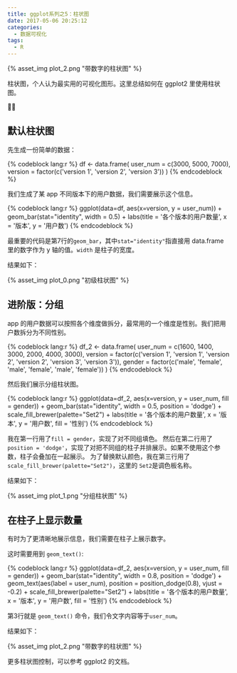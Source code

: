 ```yaml
---
title: ggplot系列之5：柱状图
date: 2017-05-06 20:25:12
categories:
  - 数据可视化
tags:
  - R
---
```


{% asset_img plot_2.png "带数字的柱状图" %}

柱状图，个人认为最实用的可视化图形。这里总结如何在 ggplot2 里使用柱状图。

<!-- more -->

## 默认柱状图

先生成一份简单的数据：

{% codeblock lang:r %}
df <- data.frame(
  user_num = c(3000, 5000, 7000),
  version = factor(c('version 1', 'version 2', 'version 3'))
)
{% endcodeblock %}

我们生成了某 app 不同版本下的用户数据，我们需要展示这个信息。

{% codeblock lang:r %}
ggplot(data=df, aes(x=version, y = user_num)) +
  geom_bar(stat="identity", width = 0.5) +
  labs(title = '各个版本的用户数量',
       x = '版本',
       y = '用户数')
{% endcodeblock %}


最重要的代码是第7行的`geom_bar`，其中`stat="identity"`指直接用 data.frame 里的数字作为 y 轴的值。`width` 是柱子的宽度。

结果如下：

{% asset_img plot_0.png "初级柱状图" %}


## 进阶版：分组

app 的用户数据可以按照各个维度做拆分，最常用的一个维度是性别。我们把用户数拆分为不同性别。

{% codeblock lang:r %}
df_2 <- data.frame(
  user_num = c(1600, 1400, 3000, 2000, 4000, 3000),
  version = factor(c('version 1', 'version 1', 'version 2',  'version 2', 'version 3', 'version 3')),
  gender = factor(c('male', 'female', 'male', 'female', 'male', 'female'))
)
{% endcodeblock %}

然后我们展示分组柱状图。

{% codeblock lang:r %}
ggplot(data=df_2, aes(x=version, y = user_num, fill = gender)) +
  geom_bar(stat="identity", width = 0.5, position = 'dodge') +
  scale_fill_brewer(palette="Set2") +
  labs(title = '各个版本的用户数量',
       x = '版本',
       y = '用户数',
       fill = '性别') 
{% endcodeblock %}

我在第一行用了`fill = gender`，实现了对不同组填色。
然后在第二行用了`position = 'dodge'`，实现了对把不同组的柱子并排展示。如果不使用这个参数，柱子会叠加在一起展示。
为了替换默认颜色，我在第三行用了`scale_fill_brewer(palette="Set2")`，这里的 `Set2`是调色板名称。

结果如下：

{% asset_img plot_1.png "分组柱状图" %}


## 在柱子上显示数量

有时为了更清晰地展示信息，我们需要在柱子上展示数字。

这时需要用到 `geom_text()`:

{% codeblock lang:r %}
ggplot(data=df_2, aes(x=version, y = user_num, fill = gender)) +
  geom_bar(stat="identity", width = 0.8, position = 'dodge') +
  geom_text(aes(label = user_num), position = position_dodge(0.8), vjust = -0.2) +
  scale_fill_brewer(palette="Set2") +
  labs(title = '各个版本的用户数量',
       x = '版本',
       y = '用户数',
       fill = '性别') 
{% endcodeblock %}

第3行就是 `geom_text()` 命令，我们令文字内容等于`user_num`。

结果如下：

{% asset_img plot_2.png "带数字的柱状图" %}

更多柱状图控制，可以参考 ggplot2 的文档。
